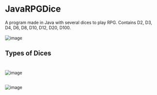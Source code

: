 # JavaRPGDice
A program made in Java with several dices to play RPG. Contains D2, D3, D4, D6, D8, D10, D12, D20, D100. <br> <br>
![image](https://github.com/user-attachments/assets/46a87a46-7de7-4489-9bc1-0a58e4401972) <br>

## Types of Dices <br> <br>

![image](https://github.com/user-attachments/assets/55c529d3-f9c7-4245-a01a-086625d82bfa) <br> <br>

![image](https://github.com/user-attachments/assets/17495ddf-ea67-4c5c-9b85-a1dd8e09bf45)


